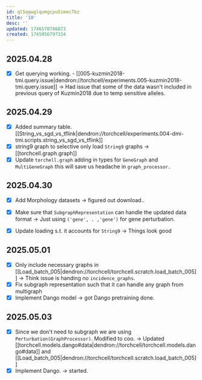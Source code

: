 ```yaml
---
id: ql5qqwglqumgcpu5imec7bz
title: '18'
desc: ''
updated: 1746570786873
created: 1745956797334
---
```


## 2025.04.28

- [x] Get querying working. - [[005-kuzmin2018-tmi.query.issue|dendron://torchcell/experiments.005-kuzmin2018-tmi.query.issue]] → Had issue that some of the data wasn't included in previous query of Kuzmin2018 due to temp sensitive alleles.

## 2025.04.29

- [x] Added summary table. [[String_vs_sgd_vs_tflink|dendron://torchcell/experiments.004-dmi-tmi.scripts.string_vs_sgd_vs_tflink]]
- [x] string9 graph to selective only load `String9` graphs → [[torchcell.graph.graph]]
- [x] Update `torchell.graph` adding in types for `GeneGraph` and `MultiGeneGraph` this will save us headache in `graph_processor.`

## 2025.04.30

- [x] Add Morphology datasets → figured out download..

- [x] Make sure that `SubgraphRepresentation` can handle the updated data format → Just using `('gene', . ,'gene')` for gene perturbation.
- [x] Update loading s.t. it accounts for `String9` → Things look good

## 2025.05.01

- [x] Only include necessary graphs in [[Load_batch_005|dendron://torchcell/torchcell.scratch.load_batch_005]] → Think issue is handing no `incidence_graphs`.
- [x] Fix subgraph representation such that it can handle any graph from multigraph
- [x] Implement Dango model → got Dango pretraining done.

## 2025.05.03

- [x] Since we don't need to subgraph we are using `Perturbation(GraphProcessor)`. Modified to coo. → Updated [[torchcell.models.dango#data|dendron://torchcell/torchcell.models.dango#data]] and [[Load_batch_005|dendron://torchcell/torchcell.scratch.load_batch_005]]
- [x] Implement Dango. → started.
